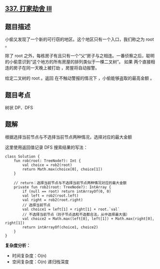 ## [337. 打家劫舍 III](https://leetcode.cn/problems/house-robber-iii/description/)

## 题目描述

小偷又发现了一个新的可行窃的地区。这个地区只有一个入口，我们称之为 root 。

除了 root 之外，每栋房子有且只有一个“父“房子与之相连。一番侦察之后，聪明的小偷意识到“这个地方的所有房屋的排列类似于一棵二叉树”。 如果 两个直接相连的房子在同一天晚上被打劫 ，房屋将自动报警。

给定二叉树的 root 。返回 在不触动警报的情况下 ，小偷能够盗取的最高金额 。

## 题目考点

树状 DP、DFS

## 题解

根据选择当前节点与不选择当前节点两种情况，选择对应的最大金额

这里使用返回值记录 DFS 搜索结果的写法：
 
```
class Solution {
    fun rob(root: TreeNode?): Int {
        val choice = rob2(root)
        return Math.max(choice[0], choice[1])
    }

    // return：选择当前节点与不选择当前节点两种情况对应的最大金额
    private fun rob2(root: TreeNode?): IntArray {
        if (null == root) return intArrayOf(0, 0)
        val left = rob2(root.left)
        val right = rob2(root.right)
        // 选择当前节点
        val choice1 = left[1] + right[1] + root.`val`
        // 不选择当前节点（则子节点选和不选都合法，从中选择最大值）
        val choice2 = Math.max(left[0], left[1]) + Math.max(right[0], right[1])
        return intArrayOf(choice1, choice2)
    }
}
```

**复杂度分析：**

- 时间复杂度：O(n)
- 空间复杂度：O(n) 递归栈深度
